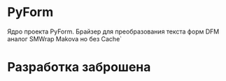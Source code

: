 # PyForm
Ядро проекта PyForm. Брайзер для преобразования текста форм DFM аналог SMWrap Makova но без Cache`
<h1>Разработка заброшена</h1>
